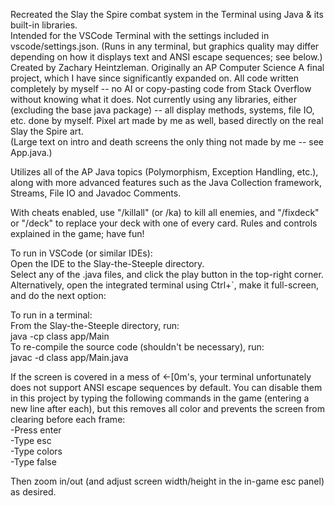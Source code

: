 Recreated the Slay the Spire combat system in the Terminal using Java & its built-in libraries. <br>
Intended for the VSCode Terminal with the settings included in vscode/settings.json. (Runs in any terminal, but graphics quality may differ depending on how it displays text and ANSI escape sequences; see below.) <br>
Created by Zachary Heintzleman. Originally an AP Computer Science A final project, which I have since significantly expanded on. All code written completely by myself -- no AI or copy-pasting code from Stack Overflow without knowing what it does. Not currently using any libraries, either (excluding the base java package) -- all display methods, systems, file IO, etc. done by myself. Pixel art made by me as well, based directly on the real Slay the Spire art. <br>
(Large text on intro and death screens the only thing not made by me -- see App.java.)

Utilizes all of the AP Java topics (Polymorphism, Exception Handling, etc.), along with more advanced features such as the Java Collection framework, Streams, File IO and Javadoc Comments.

With cheats enabled, use "/killall" (or /ka) to kill all enemies, and "/fixdeck" or "/deck" to replace your deck with one of every card. Rules and controls explained in the game; have fun!


To run in VSCode (or similar IDEs): <br>
Open the IDE to the Slay-the-Steeple directory. <br>
Select any of the .java files, and click the play button in the top-right corner. <br>
Alternatively, open the integrated terminal using Ctrl+`, make it full-screen, and do the next option:

To run in a terminal: <br>
From the Slay-the-Steeple directory, run: <br>
java -cp class app/Main
<br>
To re-compile the source code (shouldn't be necessary), run: <br>
javac -d class app/Main.java

If the screen is covered in a mess of ←[0m's, your terminal unfortunately does not support ANSI escape sequences by default. You can disable them in this project by typing the following commands in the game (entering a new line after each), but this removes all color and prevents the screen from clearing before each frame: <br>
-Press enter <br>
-Type esc <br>
-Type colors <br>
-Type false

Then zoom in/out (and adjust screen width/height in the in-game esc panel) as desired.

